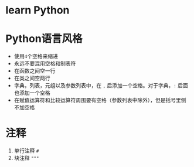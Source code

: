 # learn Python

# Python语言风格
+ 使用`4`个空格来缩进  
+ 永远不要混用空格和制表符  
+ 在函数之间空一行  
+ 在类之间空两行  
+ 字典，列表，元组以及参数列表中，在 `,` 后添加一个空格。对于字典，`:` 后面也添加一个空格  
+ 在赋值运算符和比较运算符周围要有空格（参数列表中除外），但是括号里侧不加空格  

# 注释  
1. 单行注释  `#`
1. 块注释  `"""`